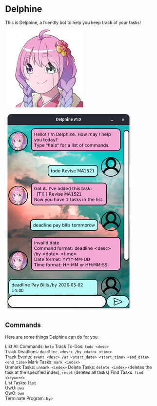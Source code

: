 # Delphine

This is Delphine, a friendly bot to help you keep track of your tasks! 

![](src/main/resources/view/png/bot.png)

![](docs/Ui.png)

## Commands

Here are some things Delphine can do for you.

List All Commands: `help`
Track To-Dos: `todo <desc>`  
Track Deadlines: `deadline <desc> /by <date> <time>`  
Track Events: `event <desc> /at <start_date> <start_time> <end_date> <end_time>`
Mark Tasks: `mark <index>`  
Unmark Tasks: `unmark <index>`
Delete Tasks: `delete <index>` (deletes the task at the specified index), `reset` (deletes all tasks)
Find Tasks: `find <keyword>`  
List Tasks: `list`  
UwU: `uwu`  
OwO: `owo`  
Terminate Program: `bye`  

